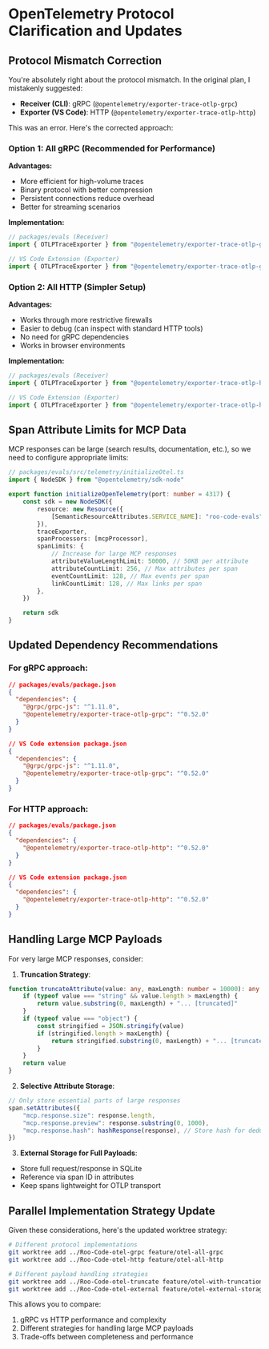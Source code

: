 # OpenTelemetry Protocol Clarification and Updates

## Protocol Mismatch Correction

You're absolutely right about the protocol mismatch. In the original plan, I mistakenly suggested:

- **Receiver (CLI)**: gRPC (`@opentelemetry/exporter-trace-otlp-grpc`)
- **Exporter (VS Code)**: HTTP (`@opentelemetry/exporter-trace-otlp-http`)

This was an error. Here's the corrected approach:

### Option 1: All gRPC (Recommended for Performance)

**Advantages:**

- More efficient for high-volume traces
- Binary protocol with better compression
- Persistent connections reduce overhead
- Better for streaming scenarios

**Implementation:**

```typescript
// packages/evals (Receiver)
import { OTLPTraceExporter } from "@opentelemetry/exporter-trace-otlp-grpc"

// VS Code Extension (Exporter)
import { OTLPTraceExporter } from "@opentelemetry/exporter-trace-otlp-grpc"
```

### Option 2: All HTTP (Simpler Setup)

**Advantages:**

- Works through more restrictive firewalls
- Easier to debug (can inspect with standard HTTP tools)
- No need for gRPC dependencies
- Works in browser environments

**Implementation:**

```typescript
// packages/evals (Receiver)
import { OTLPTraceExporter } from "@opentelemetry/exporter-trace-otlp-http"

// VS Code Extension (Exporter)
import { OTLPTraceExporter } from "@opentelemetry/exporter-trace-otlp-http"
```

## Span Attribute Limits for MCP Data

MCP responses can be large (search results, documentation, etc.), so we need to configure appropriate limits:

```typescript
// packages/evals/src/telemetry/initializeOtel.ts
import { NodeSDK } from "@opentelemetry/sdk-node"

export function initializeOpenTelemetry(port: number = 4317) {
	const sdk = new NodeSDK({
		resource: new Resource({
			[SemanticResourceAttributes.SERVICE_NAME]: "roo-code-evals",
		}),
		traceExporter,
		spanProcessors: [mcpProcessor],
		spanLimits: {
			// Increase for large MCP responses
			attributeValueLengthLimit: 50000, // 50KB per attribute
			attributeCountLimit: 256, // Max attributes per span
			eventCountLimit: 128, // Max events per span
			linkCountLimit: 128, // Max links per span
		},
	})

	return sdk
}
```

## Updated Dependency Recommendations

### For gRPC approach:

```json
// packages/evals/package.json
{
  "dependencies": {
    "@grpc/grpc-js": "^1.11.0",
    "@opentelemetry/exporter-trace-otlp-grpc": "^0.52.0"
  }
}

// VS Code extension package.json
{
  "dependencies": {
    "@grpc/grpc-js": "^1.11.0",
    "@opentelemetry/exporter-trace-otlp-grpc": "^0.52.0"
  }
}
```

### For HTTP approach:

```json
// packages/evals/package.json
{
  "dependencies": {
    "@opentelemetry/exporter-trace-otlp-http": "^0.52.0"
  }
}

// VS Code extension package.json
{
  "dependencies": {
    "@opentelemetry/exporter-trace-otlp-http": "^0.52.0"
  }
}
```

## Handling Large MCP Payloads

For very large MCP responses, consider:

1. **Truncation Strategy**:

```typescript
function truncateAttribute(value: any, maxLength: number = 10000): any {
	if (typeof value === "string" && value.length > maxLength) {
		return value.substring(0, maxLength) + "... [truncated]"
	}
	if (typeof value === "object") {
		const stringified = JSON.stringify(value)
		if (stringified.length > maxLength) {
			return stringified.substring(0, maxLength) + "... [truncated]"
		}
	}
	return value
}
```

2. **Selective Attribute Storage**:

```typescript
// Only store essential parts of large responses
span.setAttributes({
	"mcp.response.size": response.length,
	"mcp.response.preview": response.substring(0, 1000),
	"mcp.response.hash": hashResponse(response), // Store hash for deduplication
})
```

3. **External Storage for Full Payloads**:

- Store full request/response in SQLite
- Reference via span ID in attributes
- Keep spans lightweight for OTLP transport

## Parallel Implementation Strategy Update

Given these considerations, here's the updated worktree strategy:

```bash
# Different protocol implementations
git worktree add ../Roo-Code-otel-grpc feature/otel-all-grpc
git worktree add ../Roo-Code-otel-http feature/otel-all-http

# Different payload handling strategies
git worktree add ../Roo-Code-otel-truncate feature/otel-with-truncation
git worktree add ../Roo-Code-otel-external feature/otel-external-storage
```

This allows you to compare:

1. gRPC vs HTTP performance and complexity
2. Different strategies for handling large MCP payloads
3. Trade-offs between completeness and performance
